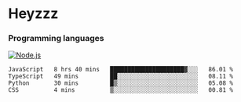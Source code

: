 # Heyzzz  

### Programming languages  

[![Node.js](https://img.shields.io/badge/-Node.js-262626?style=for-the-badge)](https://nodejs.org/ru)

<!--START_SECTION:waka-->

```text
JavaScript   8 hrs 40 mins   █████████████████████▓░░░   86.01 %
TypeScript   49 mins         ██░░░░░░░░░░░░░░░░░░░░░░░   08.11 %
Python       30 mins         █▒░░░░░░░░░░░░░░░░░░░░░░░   05.08 %
CSS          4 mins          ▒░░░░░░░░░░░░░░░░░░░░░░░░   00.81 %
```

<!--END_SECTION:waka-->
